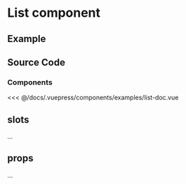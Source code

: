 # List component

## Example


## Source Code

### Components
<SourceCode>
<<< @/docs/.vuepress/components/examples/list-doc.vue
</SourceCode>


## slots

...

## props

...